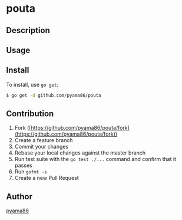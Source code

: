 # pouta



## Description

## Usage

## Install

To install, use `go get`:

```bash
$ go get -d github.com/pyama86/pouta
```

## Contribution

1. Fork ([https://github.com/pyama86/pouta/fork](https://github.com/pyama86/pouta/fork))
1. Create a feature branch
1. Commit your changes
1. Rebase your local changes against the master branch
1. Run test suite with the `go test ./...` command and confirm that it passes
1. Run `gofmt -s`
1. Create a new Pull Request

## Author

[pyama86](https://github.com/pyama86)

